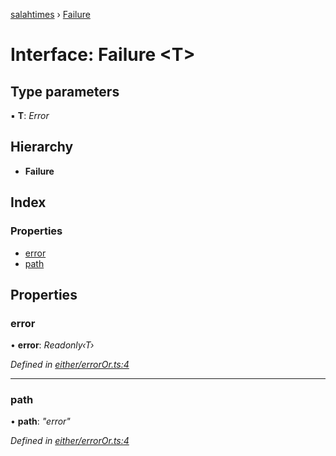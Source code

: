 [salahtimes](../README.md) › [Failure](failure.md)

# Interface: Failure <**T**>

## Type parameters

▪ **T**: *Error*

## Hierarchy

* **Failure**

## Index

### Properties

* [error](failure.md#error)
* [path](failure.md#path)

## Properties

###  error

• **error**: *Readonly‹T›*

*Defined in [either/errorOr.ts:4](https://github.com/doniseferi/salahtimes/blob/8e59f68/src/either/errorOr.ts#L4)*

___

###  path

• **path**: *"error"*

*Defined in [either/errorOr.ts:4](https://github.com/doniseferi/salahtimes/blob/8e59f68/src/either/errorOr.ts#L4)*
